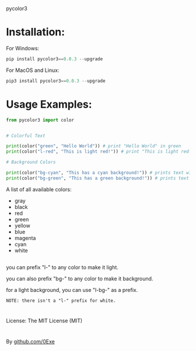 pycolor3

# Installation:

For Windows:
```py
pip install pycolor3==0.0.3 --upgrade
```

For MacOS and Linux:
```py
pip3 install pycolor3==0.0.3 --upgrade
```

# Usage Examples:

```py
from pycolor3 import color


# Colorful Text

print(color("green", "Hello World")) # print "Hello World" in green
print(color("l-red", "This is light red!")) # print "This is light red!" in light red

# Background Colors

print(color("bg-cyan", "This has a cyan background!")) # prints text with a cyan background
print(color("bg-green", "This has a green background!")) # prints text with green background


```

A list of all available colors:
- gray
- black
- red
- green
- yellow
- blue
- magenta
- cyan
- white

##

you can prefix "l-" to any color to make it light.


you can also prefix "bg-" to any color to make it background.


for a light background, you can use "l-bg-" as a prefix.


`NOTE: there isn't a "l-" prefix for white.`

#
License: The MIT License (MIT)
#
By [github.com/0Exe](https://github.com/0Exe)
